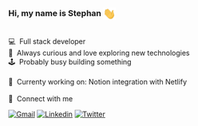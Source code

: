 ### Hi, my name is Stephan <img src="./hand-wave.gif" width="25" style="vertical-align:middle;">
<br>
💻  &nbsp;Full stack developer<br>
📡  &nbsp;Always curious and love exploring new technologies<br>
🕹️  &nbsp;Probably busy building something<br>
<br>
💾 &nbsp;Currenty working on:
Notion integration with Netlify
<br>

<br>
💬 &nbsp;Connect with me

[![Gmail](https://img.shields.io/badge/Gmail-D14836?style=for-the-badge&logo=gmail&logoColor=white)](mailto:sgriesel@gmail.com)
[![Linkedin](https://img.shields.io/badge/LinkedIn-0077B5?style=for-the-badge&logo=linkedin&logoColor=white)](https://www.linkedin.com/in/stephangriesel/)
[![Twitter](https://img.shields.io/badge/Twitter-1DA1F2?style=for-the-badge&logo=twitter&logoColor=white)](https://twitter.com/stevegriesel/)


